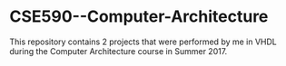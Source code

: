 # CSE590--Computer-Architecture
This repository contains 2 projects that were performed by me in VHDL during the Computer Architecture course in Summer 2017.
